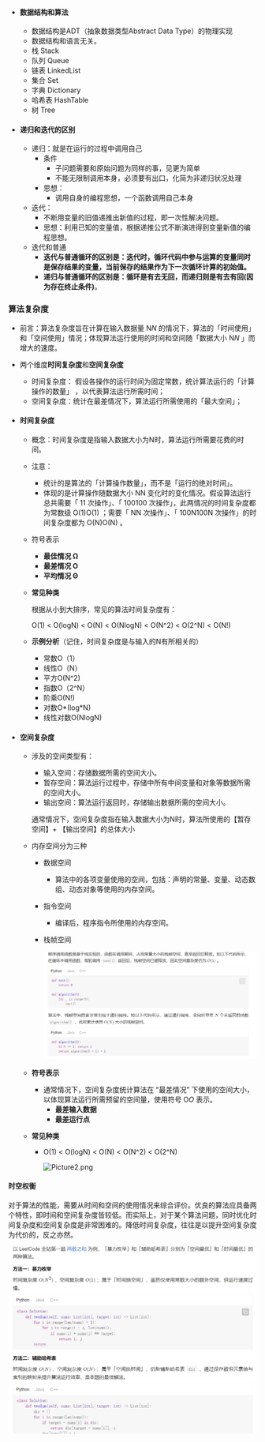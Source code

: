 + #### 数据结构和算法
  
    + 数据结构是ADT（抽象数据类型Abstract Data Type）的物理实现
    + 数据结构和语言无关。
    + 栈 Stack
    + 队列 Queue
    + 链表 LinkedList
    + 集合 Set
    + 字典 Dictionary
    + 哈希表 HashTable
    + 树 Tree

- #### 递归和迭代的区别

  - 递归：就是在运行的过程中调用自己
    - 条件
      - 子问题需要和原始问题为同样的事，见更为简单
      - 不能无限制调用本身，必须要有出口，化简为非递归状况处理
    - 思想：
      - 调用自身的编程思想，一个函数调用自己本身
  - 迭代：
    - 不断用变量的旧值递推出新值的过程，即一次性解决问题。
    - 思想：利用已知的变量值，根据递推公式不断演进得到变量新值的编程思想。
  - 迭代和普通
    - **迭代与普通循环的区别是：迭代时，循环代码中参与运算的变量同时是保存结果的变量，当前保存的结果作为下一次循环计算的初始值。**
    - **递归与普通循环的区别是：循环是有去无回，而递归则是有去有回(因为存在终止条件)**。



### 算法复杂度

- 前言：算法复杂度旨在计算在输入数据量 N*N* 的情况下，算法的「时间使用」和「空间使用」情况；体现算法运行使用的时间和空间随「数据大小 N*N* 」而增大的速度。

- 两个维度**时间复杂度**和**空间复杂度**

  - 时间复杂度： 假设各操作的运行时间为固定常数，统计算法运行的「计算操作的数量」 ，以代表算法运行所需时间；
  - 空间复杂度：统计在最差情况下，算法运行所需使用的「最大空间」；

- #### 时间复杂度

  - 概念：时间复杂度是指输入数据大小为N时，算法运行所需要花费的时间。

  - 注意：

    - 统计的是算法的「计算操作数量」，而不是「运行的绝对时间」。
    - 体现的是计算操作随数据大小 NN 变化时的变化情况。假设算法运行总共需要「 11 次操作」、「 100100 次操作」，此两情况的时间复杂度都为常数级 O(1)O(1) ；需要「 NN 次操作」、「 100N100N 次操作」的时间复杂度都为 O(N)O(N) 。

  - 符号表示

    - **最佳情况 Ω**
    - **最差情况 O**
    - **平均情况 Θ** 

  - **常见种类**

    根据从小到大排序，常见的算法时间复杂度有：

    O(1) < O(logN) < O(N) < O(NlogN) < O(N^2) < O(2^N) < O(N!)

  - **示例分析**（记住，时间复杂度是与输入的N有所相关的）

    - 常数O（1）
    - 线性O（N）
    - 平方O(N^2)
    - 指数O（2^N）
    - 阶乘O(N!)
    - 对数O*(log*N)
    - 线性对数O(NlogN)

- #### 空间复杂度

  - 涉及的空间类型有：

    - 输入空间：存储数据所需的空间大小。
    - 暂存空间：算法运行过程中，存储中所有中间变量和对象等数据所需的空间大小。
    - 输出空间：算法运行返回时，存储输出数据所需的空间大小。

    通常情况下，空间复杂度指在输入数据大小为N时，算法所使用的【暂存空间】+ 【输出空间】的总体大小

  - 内存空间分为三种

    - 数据空间

      - 算法中的各项变量使用的空间，包括：声明的常量、变量、动态数组、动态对象等使用的内存空间。

    - 指令空间

      - 编译后，程序指令所使用的内存空间。

    - 栈帧空间

      ![image-20210629124038965](image-20210629124038965.png)

  - **符号表示**

    - 通常情况下，空间复杂度统计算法在 “最差情况” 下使用的空间大小，以体现算法运行所需预留的空间量，使用符号 O*O* 表示。
      - **最差输入数据**
      - **最差运行点**

  - **常见种类**

    - O(1) < O(logN) < O(N) < O(N^2) < O(2^N)

      ![Picture2.png](https://pic.leetcode-cn.com/1623769147-SyWGvV-Picture2.png)

#### 时空权衡

对于算法的性能，需要从时间和空间的使用情况来综合评价。优良的算法应具备两个特性，即时间和空间复杂度皆较低。而实际上，对于某个算法问题，同时优化时间复杂度和空间复杂度是非常困难的。降低时间复杂度，往往是以提升空间复杂度为代价的，反之亦然。

![image-20210629132940487](image-20210629132940487.png)